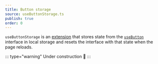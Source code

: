 ```yaml
---
title: Button storage
source: useButtonStorage.ts
publish: true
order: 0
---
```


`useButtonStorage` is an [extension](/docs/features/extensions-overview) that stores state from the [`useButton`](/docs/features/interfaces/button) interface in local storage and resets the interface with that state when the page reloads.

::: type="warning"
Under construction 🚧
:::
